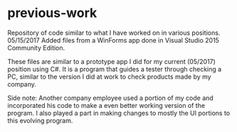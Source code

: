 # previous-work
Repository of code similar to what I have worked on in various positions.
05/15/2017
Added files from a WinForms app done in Visual Studio 2015 Community Edition.

These files are similar to a prototype app I did for my current (05/2017) position using C#. It is a program that guides a tester through checking a PC, similar to the version I did at work to check products made by my company.

Side note: Another company employee used a portion of my code and incorporated his code to make a even better working version of the program. I also played a part in making changes to mostly the UI portions to this evolving program.

